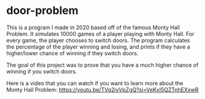# door-problem

This is a program I made in 2020 based off of the famous Monty Hall Problem. It simulates 10000 games of a player playing with Monty Hall. For every game, the player chooses to switch doors. The program calculates the percentage of the player winning and losing, and prints if they have a higher/lower chance of winning if they switch doors.

The goal of this project was to prove that you have a much higher chance of winning if you switch doors.

Here is a video that you can watch if you want to learn more about the Monty Hall Problem:
https://youtu.be/TVq2ivVpZgQ?si=VeKxI5QZTnhEXxwR
